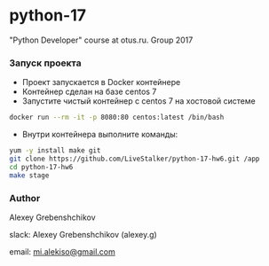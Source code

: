 # python-17
"Python Developer" course at otus.ru. Group 2017

### Запуск проекта ###

* Проект запускается в Docker контейнере
* Контейнер сделан на базе centos 7
* Запустите чистый контейнер с centos 7 на хостовой системе
```bash
docker run --rm -it -p 8080:80 centos:latest /bin/bash
```
* Внутри контейнера выполните команды:
```bash
yum -y install make git
git clone https://github.com/LiveStalker/python-17-hw6.git /app
cd python-17-hw6 
make stage
```

### Author

Alexey Grebenshchikov

slack: Alexey Grebenshchikov (alexey.g)

email: mi.alekiso@gmail.com
